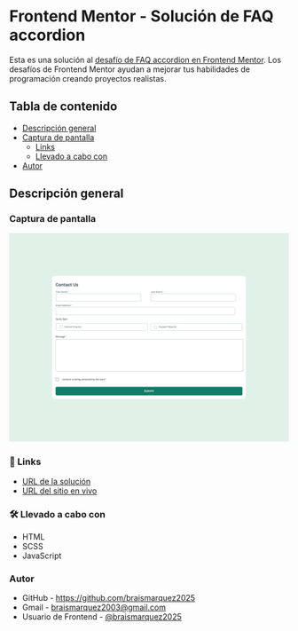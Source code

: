 # Frontend Mentor - Solución de FAQ accordion

Esta es una solución al [desafío de FAQ accordion en Frontend Mentor](https://www.frontendmentor.io/learning-paths/introduction-to-web-accessibility-mXu-9PHVsd/steps/68473d9a81440b1be56ee939/challenge/start). Los desafíos de Frontend Mentor ayudan a mejorar tus habilidades de programación creando proyectos realistas.

## Tabla de contenido

- [Descripción general](#descripcion-general)
- [Captura de pantalla](#captura-de-pantalla)
  - [Links](#links)
  - [Llevado a cabo con](#llevado-a-cabo-con)
- [Autor](#autor)


## Descripción general


### Captura de pantalla
![](./images/Frontend-Mentor-Contact-form-07-29-2025_01_23_PM.png)


### 🔗 Links
- [URL de la solución](https://www.frontendmentor.io/solutions/faq-accordion-solution-kmH1jSCKTI)
- [URL del sitio en vivo](https://braismarquez2025.github.io/FAQ-accordion/)


### 🛠 Llevado a cabo con
- HTML
- SCSS
- JavaScript


### Autor 
- GitHub - https://github.com/braismarquez2025
- Gmail - braismarquez2003@gmail.com
- Usuario de Frontend - [@braismarquez2025](https://www.frontendmentor.io/profile/braismarquez2025)




